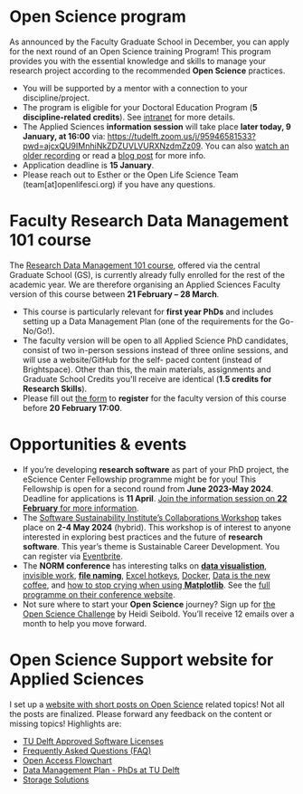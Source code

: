 # Open Science program

As announced by the Faculty Graduate School in December, you can apply for the next round of an Open Science training Program! 
This program provides you with the essential knowledge and skills to manage your research project according to the recommended **Open Science** practices. 
* You will be supported by a mentor with a connection to your discipline/project. 
* The program is eligible for your Doctoral Education Program (**5 discipline-related credits**). 
See [intranet](https://intranet.tudelft.nl/-/open-life-science-programme) for more details. 
* The Applied Sciences **information session** will take place **later today, 9 January, at 16:00** via: https://tudelft.zoom.us/j/95946581533?pwd=ajcxQU9IMnhiNkZDZUVLVURXNzdmZz09. You  can also [watch an older recording](https://youtu.be/rksUzRDFn20) or read a [blog post]( https://openlifesci.org/posts/2022/12/01/announcing-applications-for-ols-7/) for more info. 
* Application deadline is **15 January**. 
* Please reach out to Esther or the Open Life Science Team (team[at]openlifesci.org) if you have any questions.

# Faculty Research Data Management 101 course

The [Research Data Management 101 course](https://www.tudelft.nl/en/library/research-data-management/r/training-events/training-for-researchers/research-data-management-101), offered via the central Graduate School (GS), is currently already fully enrolled for the rest of the academic year. 
We are therefore organising an Applied Sciences Faculty version of this course between **21 February – 28 March**. 
* This course is particularly relevant for **first year PhDs** and includes setting up a Data Management Plan (one of the requirements for the Go-No/Go!).
* The faculty version will be open to all Applied Science PhD candidates, consist of two in-person sessions instead of three online sessions, and will use a website/GitHub for the self- paced content (instead of Brightspace). 
Other than this, the main materials, assignments and Graduate School Credits you'll receive are identical (**1.5 credits for Research Skills**).
* Please fill out [the form](https://forms.microsoft.com/r/Rnv5nz6Cxd) to **register** for the faculty version of this course before **20 February 17:00**.

# Opportunities & events

* If you’re developing **research software** as part of your PhD project, the eScience Center Fellowship programme might be for you! 
This Fellowship is open for a second round from **June 2023-May 2024**. 
Deadline for applications is **11 April**. [Join the information session on **22 February** for more information](https://www.eventbrite.co.uk/e/the-escience-center-fellowship-programme-information-session-tickets-487430657217).
* The [Software Sustainability Institute’s Collaborations Workshop](https://software.ac.uk/cw23) takes place on **2-4 May 2024** (hybrid). 
This workshop is of interest to anyone interested in exploring best practices and the future of **research software**. 
This year’s theme is Sustainable Career Development. 
You can register via [Eventbrite](https://www.eventbrite.co.uk/e/collaborations-workshop-2023-cw23-collabw23-tickets-483692767087).
* The **NORM conference** has interesting talks on **[data visualistion](https://www.youtube.com/watch?v=MzaOivVxU8M)**, [invisible work](https://www.youtube.com/watch?v=HiF83i1OLOM), **[file naming](https://www.youtube.com/watch?v=ES1LTlnpLMk)**, [Excel hotkeys](https://youtu.be/HF0F4H8BNsE), [Docker](https://youtu.be/kx-SeGbkNPU), [Data is the new coffee]( https://youtu.be/GrQcVU-eapc), and [how to stop crying when using **Matplotlib**](https://youtu.be/vjQIaepijbE). 
See the [full programme on their conference website](https://normconf.com/).
* Not sure where to start your **Open Science** journey? 
Sign up for [the Open Science Challenge](https://heidiseibold.ck.page/opensciencechallenge) by Heidi Seibold. 
You’ll receive 12 emails over a month to help you move forward.

# Open Science Support website for Applied Sciences 
I set up a [website with short posts on Open Science]( https://estherplomp.github.io/TNW-OS-support) related topics! 
Not all the posts are finalized. Please forward any feedback on the content or missing topics! 
Highlights are: 
* [TU Delft Approved Software Licenses](https://estherplomp.github.io/TNW-OS-support/posts/software-licenses/)
* [Frequently Asked Questions (FAQ)](https://estherplomp.github.io/TNW-OS-support/posts/open-science-FAQ/)
* [Open Access Flowchart](https://estherplomp.github.io/TNW-OS-support/posts/open-access-flowchart/)
* [Data Management Plan - PhDs at TU Delft]( https://estherplomp.github.io/TNW-OS-support/posts/DMP-PhD/)
* [Storage Solutions](https://estherplomp.github.io/TNW-OS-support/posts/storage-solutions/)
